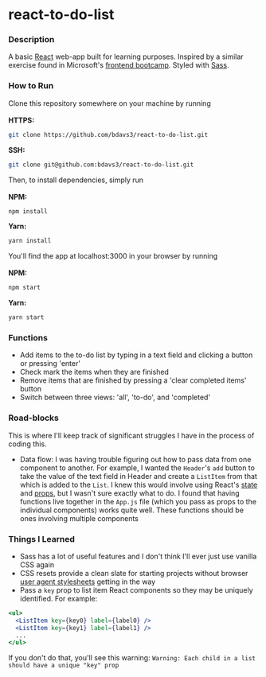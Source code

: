 # react-to-do-list

### Description

A basic [React](http://reactjs.org) web-app built for learning purposes. Inspired by a similar exercise found in Microsoft's [frontend bootcamp](https://github.com/microsoft/frontend-bootcamp). Styled with [Sass](https://sass-lang.com/).

### How to Run

Clone this repository somewhere on your machine by running\
\
**HTTPS:**

```sh
git clone https://github.com/bdavs3/react-to-do-list.git
```

**SSH:**

```sh
git clone git@github.com:bdavs3/react-to-do-list.git
```

Then, to install dependencies, simply run\
\
**NPM:**

```sh
npm install
```

**Yarn:**

```sh
yarn install
```

You'll find the app at localhost:3000 in your browser by running\
\
**NPM:**

```sh
npm start
```

**Yarn:**

```sh
yarn start
```

### Functions

- Add items to the to-do list by typing in a text field and clicking a button or pressing 'enter'
- Check mark the items when they are finished
- Remove items that are finished by pressing a 'clear completed items' button
- Switch between three views: 'all', 'to-do', and 'completed'

### Road-blocks

This is where I'll keep track of significant struggles I have in the process of coding this.

- Data flow: I was having trouble figuring out how to pass data from one component to another. For example, I wanted the `Header`'s `add` button to take the value of the text field in Header and create a `ListItem` from that which is added to the `List`. I knew this would involve using React's [state](https://reactjs.org/docs/state-and-lifecycle.html) and [props](https://reactjs.org/docs/components-and-props.html), but I wasn't sure exactly what to do. I found that having functions live together in the `App.js` file (which you pass as props to the individual components) works quite well. These functions should be ones involving multiple components

### Things I Learned

- Sass has a lot of useful features and I don't think I'll ever just use vanilla CSS again
- CSS resets provide a clean slate for starting projects without browser [user agent stylesheets](https://www.chainsawonatireswing.com/2016/09/20/web-browser-default-css-files/) getting in the way
- Pass a `key` prop to list item React components so they may be uniquely identified. For example:

```jsx
<ul>
  <ListItem key={key0} label={label0} />
  <ListItem key={key1} label={label1} />
  ...
</ul>
```

If you don't do that, you'll see this warning: `Warning: Each child in a list should have a unique "key" prop`

